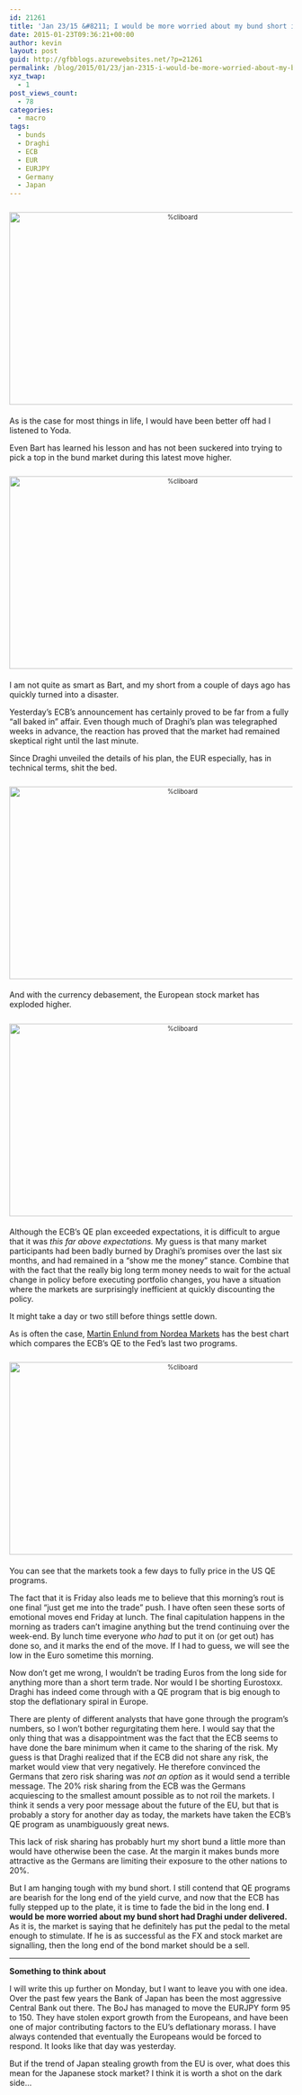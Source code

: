 ```yaml
---
id: 21261
title: 'Jan 23/15 &#8211; I would be more worried about my bund short if Draghi had under delivered'
date: 2015-01-23T09:36:21+00:00
author: kevin
layout: post
guid: http://gfbblogs.azurewebsites.net/?p=21261
permalink: /blog/2015/01/23/jan-2315-i-would-be-more-worried-about-my-bund-short-if-draghi-had-under-delivered/
xyz_twap:
  - 1
post_views_count:
  - 78
categories:
  - macro
tags:
  - bunds
  - Draghi
  - ECB
  - EUR
  - EURJPY
  - Germany
  - Japan
---
```

<div style="width: image width px; font-size: 80%; text-align: center;">
  <a href="http://themacrotourist.com/pictures/Azure/YodaJan2315.png"><img class="size-full wp-image-14271" style="padding-top: 1.0em;padding-bottom: 0.5em;" alt="%cliboard" src="http://themacrotourist.com/pictures/Azure/YodaJan2315.png" width="600" height="342" /></a>
</div>

As is the case for most things in life, I would have been better off had I listened to Yoda.

Even Bart has learned his lesson and has not been suckered into trying to pick a top in the bund market during this latest move higher.

<div style="width: image width px; font-size: 80%; text-align: center;">
  <a href="http://themacrotourist.com/pictures/Azure/BartJan2315.png"><img class="size-full wp-image-14271" style="padding-top: 1.0em;padding-bottom: 0.5em;" alt="%cliboard" src="http://themacrotourist.com/pictures/Azure/BartJan2315.png" width="600" height="342" /></a>
</div>

I am not quite as smart as Bart, and my short from a couple of days ago has quickly turned into a disaster. 

Yesterday&#8217;s ECB&#8217;s announcement has certainly proved to be far from a fully &#8220;all baked in&#8221; affair. Even though much of Draghi&#8217;s plan was telegraphed weeks in advance, the reaction has proved that the market had remained skeptical right until the last minute. 

Since Draghi unveiled the details of his plan, the EUR especially, has in technical terms, shit the bed.

<div style="width: image width px; font-size: 80%; text-align: center;">
  <a href="http://themacrotourist.com/pictures/Azure/EURJan2315.png"><img class="size-full wp-image-14271" style="padding-top: 1.0em;padding-bottom: 0.5em;" alt="%cliboard" src="http://themacrotourist.com/pictures/Azure/EURJan2315.png" width="600" height="342" /></a>
</div>

And with the currency debasement, the European stock market has exploded higher.

<div style="width: image width px; font-size: 80%; text-align: center;">
  <a href="http://themacrotourist.com/pictures/Azure/EuroStoxxJan2315.png"><img class="size-full wp-image-14271" style="padding-top: 1.0em;padding-bottom: 0.5em;" alt="%cliboard" src="http://themacrotourist.com/pictures/Azure/EuroStoxxJan2315.png" width="600" height="342" /></a>
</div>

Although the ECB&#8217;s QE plan exceeded expectations, it is difficult to argue that it was _this far above expectations._ My guess is that many market participants had been badly burned by Draghi&#8217;s promises over the last six months, and had remained in a &#8220;show me the money&#8221; stance. Combine that with the fact that the really big long term money needs to wait for the actual change in policy before executing portfolio changes, you have a situation where the markets are surprisingly inefficient at quickly discounting the policy. 

It might take a day or two still before things settle down.

As is often the case, [Martin Enlund from Nordea Markets](https://twitter.com/enlundm) has the best chart which compares the ECB&#8217;s QE to the Fed&#8217;s last two programs.

<div style="width: image width px; font-size: 80%; text-align: center;">
  <a href="http://themacrotourist.com/pictures/Azure/MartinJan2315.png"><img class="size-full wp-image-14271" style="padding-top: 1.0em;padding-bottom: 0.5em;" alt="%cliboard" src="http://themacrotourist.com/pictures/Azure/MartinJan2315.png" width="600" height="342" /></a>
</div>

You can see that the markets took a few days to fully price in the US QE programs. 

The fact that it is Friday also leads me to believe that this morning&#8217;s rout is one final &#8220;just get me into the trade&#8221; push. I have often seen these sorts of emotional moves end Friday at lunch. The final capitulation happens in the morning as traders can&#8217;t imagine anything but the trend continuing over the week-end. By lunch time everyone _who had_ to put it on (or get out) has done so, and it marks the end of the move. If I had to guess, we will see the low in the Euro sometime this morning. 

Now don&#8217;t get me wrong, I wouldn&#8217;t be trading Euros from the long side for anything more than a short term trade. Nor would I be shorting Eurostoxx. Draghi has indeed come through with a QE program that is big enough to stop the deflationary spiral in Europe. 

There are plenty of different analysts that have gone through the program&#8217;s numbers, so I won&#8217;t bother regurgitating them here. I would say that the only thing that was a disappointment was the fact that the ECB seems to have done the bare minimum when it came to the sharing of the risk. My guess is that Draghi realized that if the ECB did not share any risk, the market would view that very negatively. He therefore convinced the Germans that zero risk sharing was _not an option_ as it would send a terrible message. The 20% risk sharing from the ECB was the Germans acquiescing to the smallest amount possible as to not roil the markets. I think it sends a very poor message about the future of the EU, but that is probably a story for another day as today, the markets have taken the ECB&#8217;s QE program as unambiguously great news.

This lack of risk sharing has probably hurt my short bund a little more than would have otherwise been the case. At the margin it makes bunds more attractive as the Germans are limiting their exposure to the other nations to 20%. 

But I am hanging tough with my bund short. I still contend that QE programs are bearish for the long end of the yield curve, and now that the ECB has fully stepped up to the plate, it is time to fade the bid in the long end. **I would be more worried about my bund short had Draghi under delivered.** As it is, the market is saying that he definitely has put the pedal to the metal enough to stimulate. If he is as successful as the FX and stock market are signalling, then the long end of the bond market should be a sell.

<hr size="3" width="85%" />

**Something to think about**

I will write this up further on Monday, but I want to leave you with one idea. Over the past few years the Bank of Japan has been the most aggressive Central Bank out there. The BoJ has managed to move the EURJPY form 95 to 150. They have stolen export growth from the Europeans, and have been one of major contributing factors to the EU&#8217;s deflationary morass. I have always contended that eventually the Europeans would be forced to respond. It looks like that day was yesterday.

But if the trend of Japan stealing growth from the EU is over, what does this mean for the Japanese stock market? I think it is worth a shot on the dark side&#8230;